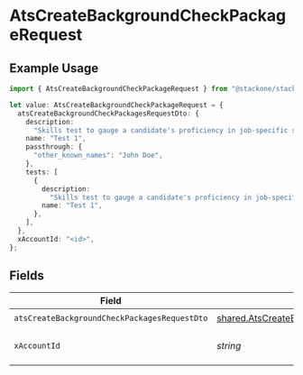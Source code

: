 # AtsCreateBackgroundCheckPackageRequest

## Example Usage

```typescript
import { AtsCreateBackgroundCheckPackageRequest } from "@stackone/stackone-client-ts/sdk/models/operations";

let value: AtsCreateBackgroundCheckPackageRequest = {
  atsCreateBackgroundCheckPackagesRequestDto: {
    description:
      "Skills test to gauge a candidate's proficiency in job-specific skills",
    name: "Test 1",
    passthrough: {
      "other_known_names": "John Doe",
    },
    tests: [
      {
        description:
          "Skills test to gauge a candidate's proficiency in job-specific skills",
        name: "Test 1",
      },
    ],
  },
  xAccountId: "<id>",
};
```

## Fields

| Field                                                                                                                         | Type                                                                                                                          | Required                                                                                                                      | Description                                                                                                                   |
| ----------------------------------------------------------------------------------------------------------------------------- | ----------------------------------------------------------------------------------------------------------------------------- | ----------------------------------------------------------------------------------------------------------------------------- | ----------------------------------------------------------------------------------------------------------------------------- |
| `atsCreateBackgroundCheckPackagesRequestDto`                                                                                  | [shared.AtsCreateBackgroundCheckPackagesRequestDto](../../../sdk/models/shared/atscreatebackgroundcheckpackagesrequestdto.md) | :heavy_check_mark:                                                                                                            | N/A                                                                                                                           |
| `xAccountId`                                                                                                                  | *string*                                                                                                                      | :heavy_check_mark:                                                                                                            | The account identifier                                                                                                        |